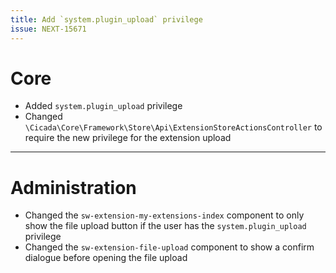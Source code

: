 ```yaml
---
title: Add `system.plugin_upload` privilege
issue: NEXT-15671
---
```

# Core
- Added `system.plugin_upload` privilege
- Changed `\Cicada\Core\Framework\Store\Api\ExtensionStoreActionsController` to require the new privilege for the extension upload
___
# Administration
- Changed the `sw-extension-my-extensions-index` component to only show the file upload button if the user has the `system.plugin_upload` privilege
- Changed the `sw-extension-file-upload` component to show a confirm dialogue before opening the file upload
